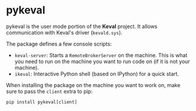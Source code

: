 

# pykeval

pykeval is the user mode portion of the **Keval** project. It allows communication with Keval's driver (`kevald.sys`).

The package defines a few console scripts:

* `keval-server`: Starts a `RemoteBrokerServer` on the machine. This is what you need to run on the machine you want to run code on (if it is not your machine).
* `ikeval`: Interactive Python shell (based on IPython) for a quick start.

When installing the package on the machine you want to work on, make sure to pass the `client` extra to pip:

```
pip install pykeval[client]
```

